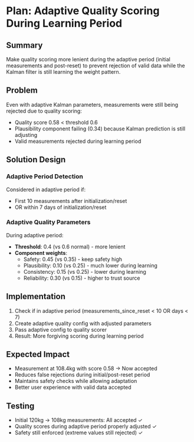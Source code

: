 # Plan: Adaptive Quality Scoring During Learning Period

## Summary
Make quality scoring more lenient during the adaptive period (initial measurements and post-reset) to prevent rejection of valid data while the Kalman filter is still learning the weight pattern.

## Problem
Even with adaptive Kalman parameters, measurements were still being rejected due to quality scoring:
- Quality score 0.58 < threshold 0.6
- Plausibility component failing (0.34) because Kalman prediction is still adjusting
- Valid measurements rejected during learning period

## Solution Design

### Adaptive Period Detection
Considered in adaptive period if:
- First 10 measurements after initialization/reset
- OR within 7 days of initialization/reset

### Adaptive Quality Parameters
During adaptive period:
- **Threshold**: 0.4 (vs 0.6 normal) - more lenient
- **Component weights**:
  - Safety: 0.45 (vs 0.35) - keep safety high
  - Plausibility: 0.10 (vs 0.25) - much lower during learning
  - Consistency: 0.15 (vs 0.25) - lower during learning
  - Reliability: 0.30 (vs 0.15) - higher to trust source

## Implementation
1. Check if in adaptive period (measurements_since_reset < 10 OR days < 7)
2. Create adaptive quality config with adjusted parameters
3. Pass adaptive config to quality scorer
4. Result: More forgiving scoring during learning period

## Expected Impact
- Measurement at 108.4kg with score 0.58 → Now accepted
- Reduces false rejections during initial/post-reset period
- Maintains safety checks while allowing adaptation
- Better user experience with valid data accepted

## Testing
- Initial 120kg → 108kg measurements: All accepted ✓
- Quality scores during adaptive period properly adjusted ✓
- Safety still enforced (extreme values still rejected) ✓

